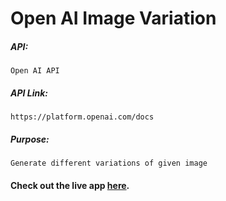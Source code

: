 # Open AI Image Variation

##### API:
    Open AI API

##### API Link:
    https://platform.openai.com/docs

##### Purpose:
    Generate different variations of given image

#### Check out the live app [here](https://priyanka23-brs.github.io/Dall-E2-Image-Variation-AI/).
